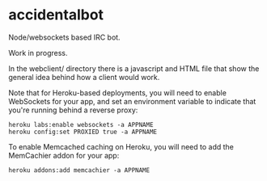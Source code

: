 accidentalbot
=============

Node/websockets based IRC bot.

Work in progress.

In the webclient/ directory there is a javascript and HTML file that
show the general idea behind how a client would work.

Note that for Heroku-based deployments, you will need to enable WebSockets for
your app, and set an environment variable to indicate that you're running
behind a reverse proxy:

    heroku labs:enable websockets -a APPNAME
    heroku config:set PROXIED true -a APPNAME

To enable Memcached caching on Heroku, you will need to add the
MemCachier addon for your app:

    heroku addons:add memcachier -a APPNAME
